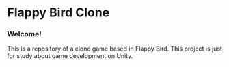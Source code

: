 # Flappy Bird Clone

### Welcome! 

This is a repository of a clone game based in Flappy Bird.
This project is just for study about game development on Unity.